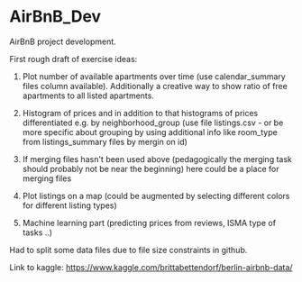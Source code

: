 # AirBnB_Dev
AirBnB project development.

First rough draft of exercise ideas:

1. Plot number of available apartments over time (use calendar_summary files column available). Additionally a creative way to show ratio of free apartments to all listed apartments.
2. Histogram of prices and in addition to that histograms of prices differentiated e.g. by neighborhood_group (use file listings.csv - or be more specific about grouping by using additional info like room_type from listings_summary files by mergin on id) 
3. If merging files hasn't been used above (pedagogically the merging task should probably not be near the beginning) here could be a place for merging files
4. Plot listings on a map (could be augmented by selecting different colors for different listing types)

5. Machine learning part (predicting prices from reviews, ISMA type of tasks ..)

Had to split some data files due to file size constraints in github.

Link to kaggle: https://www.kaggle.com/brittabettendorf/berlin-airbnb-data/
